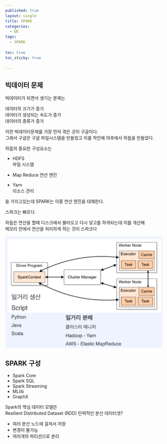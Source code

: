 ```yaml
---
published: true
layout: single
title: SPARK
categories:
  - DE
tags:
  - SPARK

toc: true
toc_sticky: true

---
```


## 빅데이터 문제
빅데이터가 되면서 생기는 문제는

데이터의 크기가 증가  
데이터가 생성되는 속도가 증가  
데이터의 종류가 증가  

이런 빅데이터문제를 가장 먼저 겪은 곳이 구글이다.  
그래서 구글은 구글 파일시스템을 만들었고 이를 착안해 야후에서 하둡을 만들었다.  

하둡의 중요한 구성요소는

- HDFS  
  파일 시스템  

- Map Reduce
  연산 엔진

- Yarn  
  리소스 관리

을 가지고있는데 SPARK는 이중 연산 엔진을 대체한다.  

스파크는 빠르다. 

하둡은 연산을 할때 디스크에서 불러오고 다시 넣고를 하게되는데 이를 개선해  
메모리 안에서 연산을 처리하게 하는 것이 스파크다

![](https://raw.githubusercontent.com/Cloudblack/Forpicture/image//img/20220824205306.png)




## SPARK 구성
- Spark Core  
- Spark SQL  
- Spark Streaming  
- MLlib  
- GraphX


Spark의 핵심 데이터 모델은  
Resilient Distributed Dataset (RDD) 탄력적인 분산 데이터셋?
- 여러 분산 노드에 걸쳐서 저장
- 변경이 불가능
- 여러개의 파티션으로 분리